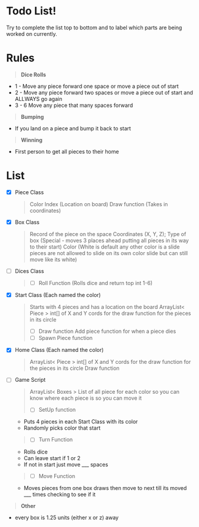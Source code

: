# Todo List!

Try to complete the list top to bottom and to label which parts are being worked on currently.

# Rules
>**Dice Rolls**
- 1 - Move any piece forward one space or move a piece out of start
- 2 - Move any piece forward two spaces or move a piece out of start and ALLWAYS go again
- 3 - 6 Move any piece that many spaces forward 
>**Bumping**
- If you land on a piece and bump it back to start
> **Winning**
- First person to get all pieces to their home

# List

 - [x] Piece Class
	>Color
	> Index (Location on board)
	>Draw function (Takes in coordinates)

- [x] Box Class
	>Record of the piece on the space 
	>Coordinates (X, Y, Z);
	>Type of box (Special - moves 3 places ahead putting all pieces in its way to their start) 
	>Color (White is default any other color is a slide pieces are not allowed to slide on its own color slide but can still move like its white)
- [ ] Dices Class
	> -  [ ] Roll Function (Rolls dice and return top int 1-6)
- [x] Start Class (Each named the color)
	>Starts with 4 pieces and has a location on the board 
	>ArrayList< Piece >
	>int[] of X and Y cords for the draw function for the pieces in its circle
	>-  [ ] Draw function 
	>Add piece function for when a piece dies
	> -  [ ] Spawn Piece function
- [x] Home Class (Each named the color)
	>ArrayList< Piece >
	>int[] of X and Y cords for the draw function for the pieces in its circle
	>Draw function 
- [ ] Game Script
	>ArrayList< Boxes >
	>List of all piece for each color so you can know where each piece is so you can move it
	> - [ ] SetUp function 
	- Puts 4 pieces in each Start Class with its color
	- Randomly picks color that start
	> - [ ] Turn Function
	- Rolls dice
	- Can leave start if 1 or 2
	- If not in start just move ___ spaces
	> - [ ]  Move Function
	- Moves pieces from one box draws then move to next till its moved ___ times checking to see if it

>**Other**
- every box is 1.25 units (either x or z) away

